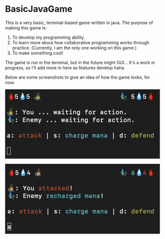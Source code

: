 # BasicJavaGame

This is a very basic, terminal-based game written in java. The purpose of making this game is:

1) To develop my programming ability.
2) To learn more about how collaborative programming works through practice. (Currently, I am the only one working on this game.)
3) To make something cool!

The game is run in the terminal, but in the future might GUI... It's a work in progress, so I'll add more in here as features develop haha.

Below are some screenshots to give an idea of how the game looks, for now:

![screenshot of game start screen](/PicturesForReadme/Screen%20Shot%202022-01-23%20at%208.32.09%20PM.png "Screenshot of Game")

![screenshot of game in action](/PicturesForReadme/Screen%20Shot%202022-01-23%20at%208.33.14%20PM.png "Screenshot of Game")
